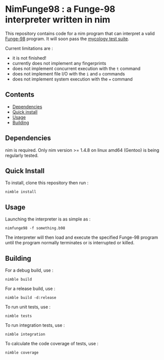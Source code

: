 # NimFunge98 : a Funge-98 interpreter written in nim

This repository contains code for a nim program that can interpret a valid [Funge-98](https://github.com/catseye/Funge-98/blob/master/doc/funge98.markdown) program. It will soon pass the [mycology test suite](https://github.com/Deewiant/Mycology).

Current limitations are :
- it is not finished!
- currently does not implement any fingerprints
- does not implement concurrent execution with the `t` command
- does not implement file I/O with the `i` and `o` commands
- does not implement system execution with the `=` command

## Contents

- [Dependencies](#dependencies)
- [Quick install](#quick-install)
- [Usage](#usage)
- [Building](#building)

## Dependencies

nim is required. Only nim version >= 1.4.8 on linux amd64 (Gentoo) is being regularly tested.

## Quick Install

To install, clone this repository then run :
```
nimble install
```

## Usage

Launching the interpreter is as simple as :
```
nimfunge98 -f something.b98
```

The interpreter will then load and execute the specified Funge-98 program until the program normally terminates or is interrupted or killed.

## Building

For a debug build, use :
```
nimble build
```

For a release build, use :
```
nimble build -d:release
```

To run unit tests, use :
```
nimble tests
```

To run integration tests, use :
```
nimble integration
```

To calculate the code coverage of tests, use :
```
nimble coverage
```
